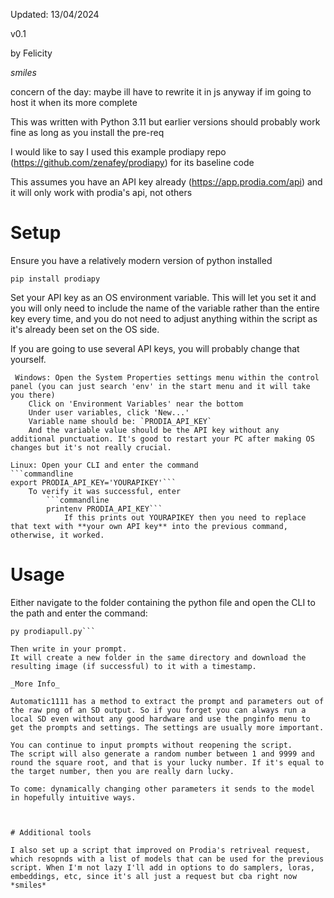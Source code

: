 Updated: 13/04/2024

v0.1

by Felicity

*smiles*

concern of the day: maybe ill have to rewrite it in js anyway if im going to host it when its more complete

This was written with Python 3.11 but earlier versions should probably work fine as long as you install the pre-req

I would like to say I used this example prodiapy repo (https://github.com/zenafey/prodiapy) for its baseline code 

This assumes you have an API key already (https://app.prodia.com/api) and it will only work with prodia's api, not others

# Setup

Ensure you have a relatively modern version of python installed

```commandline
pip install prodiapy
```

Set your API key as an OS environment variable. This will let you set it and you will only need to include the name of the variable rather than the entire key every time, and you do not need to adjust anything within the script as it's already been set on the OS side. 

If you are going to use several API keys, you will probably change that yourself. 

     Windows: Open the System Properties settings menu within the control panel (you can just search 'env' in the start menu and it will take you there)
        Click on 'Environment Variables' near the bottom
        Under user variables, click 'New...' 
        Variable name should be: `PRODIA_API_KEY`
        And the variable value should be the API key without any additional punctuation. It's good to restart your PC after making OS changes but it's not really crucial.

    Linux: Open your CLI and enter the command
    ```commandline
    export PRODIA_API_KEY='YOURAPIKEY'```
        To verify it was successful, enter 
            ```commandline
            printenv PRODIA_API_KEY```
                If this prints out YOURAPIKEY then you need to replace that text with **your own API key** into the previous command, otherwise, it worked.

# Usage

Either navigate to the folder containing the python file and open the CLI to the path and enter the command:

```commandline
py prodiapull.py```

Then write in your prompt. 
It will create a new folder in the same directory and download the resulting image (if successful) to it with a timestamp. 

_More Info_

Automatic1111 has a method to extract the prompt and parameters out of the raw png of an SD output. So if you forget you can always run a local SD even without any good hardware and use the pnginfo menu to get the prompts and settings. The settings are usually more important. 

You can continue to input prompts without reopening the script. 
The script will also generate a random number between 1 and 9999 and round the square root, and that is your lucky number. If it's equal to the target number, then you are really darn lucky. 

To come: dynamically changing other parameters it sends to the model in hopefully intuitive ways.



# Additional tools

I also set up a script that improved on Prodia's retriveal request, which resopnds with a list of models that can be used for the previous script. When I'm not lazy I'll add in options to do samplers, loras, embeddings, etc, since it's all just a request but cba right now *smiles*
